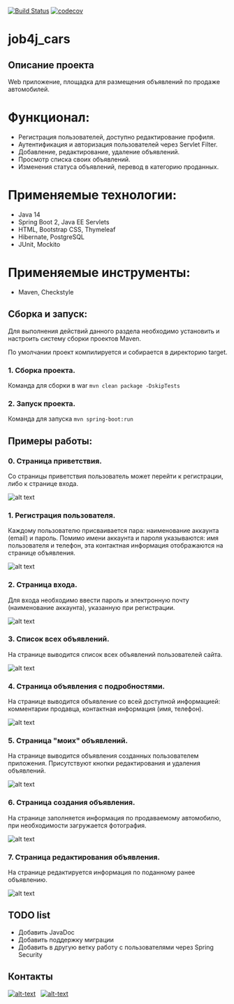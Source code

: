 [![Build Status](https://app.travis-ci.com/AMEMELYANOV/job4j_cars.svg?branch=master)](https://app.travis-ci.com/AMEMELYANOV/job4j_cars)
[![codecov](https://codecov.io/gh/AMEMELYANOV/job4j_cars/branch/master/graph/badge.svg?token=wDmLHaxxgl)](https://codecov.io/gh/AMEMELYANOV/job4j_cars)

# job4j_cars

## Описание проекта
Web приложение, площадка для размещения объявлений по продаже автомобилей.

# Функционал:
* Регистрация пользователей, доступно редактирование профиля.
* Аутентификация и авторизация пользователей через Servlet Filter.
* Добавление, редактирование, удаление объявлений.
* Просмотр списка своих объявлений.
* Изменения статуса объявлений, перевод в категорию проданных.

# Применяемые технологии:
* Java 14
* Spring Boot 2,  Java EE Servlets
* HTML, Bootstrap CSS, Thymeleaf
* Hibernate, PostgreSQL
* JUnit, Mockito

# Применяемые инструменты:
* Maven, Checkstyle

## Сборка и запуск:
Для выполнения действий данного раздела необходимо установить 
и настроить систему сборки проектов Maven.

По умолчании проект компилируется и собирается в директорию target.  
### 1. Сборка проекта.
Команда для сборки в war
`mvn clean package -DskipTests`

### 2. Запуск проекта.
Команда для запуска
`mvn spring-boot:run`

## Примеры работы:

### 0. Страница приветствия.
Со страницы приветствия пользователь может перейти к регистрации, либо к странице входа.

![alt text](images/cars_img_1.jpg)

### 1. Регистрация пользователя.
Каждому пользователю присваивается пара: наименование аккаунта (email) и пароль.
Помимо имени аккаунта и пароля указываются: имя пользователя и телефон, эта контактная
информация отображаются на странице объявления.

![alt text](images/cars_img_2.jpg)

### 2. Страница входа.
Для входа необходимо ввести пароль и электронную почту (наименование аккаунта), указанную при регистрации.

![alt text](images/cars_img_3.jpg)

### 3. Список всех объявлений.
На странице выводится список всех объявлений пользователей сайта.

![alt text](images/cars_img_4.jpg)

### 4. Страница объявления с подробностями.
На странице выводится объявление со всей доступной информацией: комментарии продавца,
контактная информация (имя, телефон).

![alt text](images/cars_img_8.jpg)

### 5. Страница "моих" объявлений.
На странице выводится объявления созданных пользователем приложения.
Присутствуют кнопки редактирования и удаления объявлений.

![alt text](images/cars_img_5.jpg)

### 6. Страница создания объявления.
На странице заполняется информация по продаваемому автомобилю, при 
необходимости загружается фотография.

![alt text](images/cars_img_6.jpg)

### 7. Страница редактирования объявления.
На странице редактируется информация по поданному ранее объявлению.

![alt text](images/cars_img_7.jpg)

## TODO list
* Добавить JavaDoc
* Добавить поддержку миграции
* Добавить в другую ветку работу с пользователями через Spring Security

## Контакты 

[![alt-text](https://img.shields.io/badge/-telegram-grey?style=flat&logo=telegram&logoColor=white)](https://t.me/T_AlexME)&nbsp;&nbsp;
[![alt-text](https://img.shields.io/badge/@%20email-005FED?style=flat&logo=mail&logoColor=white)](mailto:amemelyanov@yandex.ru)&nbsp;&nbsp;